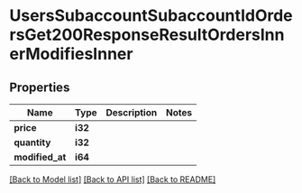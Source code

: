 # UsersSubaccountSubaccountIdOrdersGet200ResponseResultOrdersInnerModifiesInner

## Properties

Name | Type | Description | Notes
------------ | ------------- | ------------- | -------------
**price** | **i32** |  | 
**quantity** | **i32** |  | 
**modified_at** | **i64** |  | 

[[Back to Model list]](../README.md#documentation-for-models) [[Back to API list]](../README.md#documentation-for-api-endpoints) [[Back to README]](../README.md)


